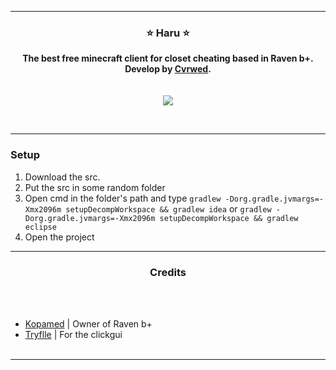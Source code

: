 -----
### <p align="center">⭐ Haru ⭐</p>

<p align="center">
<strong>
The best free minecraft client for closet cheating based in Raven b+.
<br>Develop by <a href="https://github.com/Cvrwed">Cvrwed</a>.
<br><br><br>
</strong>
<img src="https://i.imgur.com/x7SwdFN.png">
</p>
<br>

-----

### Setup
1. Download the src.
2. Put the src in some random folder
3. Open cmd in the folder's path and type ``gradlew -Dorg.gradle.jvmargs=-Xmx2096m setupDecompWorkspace && gradlew idea`` or ``gradlew -Dorg.gradle.jvmargs=-Xmx2096m setupDecompWorkspace && gradlew eclipse``
4. Open the project

-----
  
### <p align="center"> Credits </p>

<br><br>
* [Kopamed](https://github.com/Kopamed/) | Owner of Raven b+
* [Tryflle](https://github.com/Tryflle/) | For the clickgui
<br><br>
  
-----
